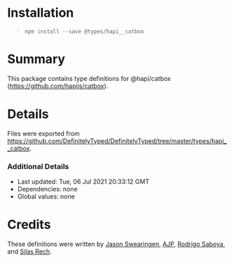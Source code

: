 # Installation
> `npm install --save @types/hapi__catbox`

# Summary
This package contains type definitions for @hapi/catbox (https://github.com/hapijs/catbox).

# Details
Files were exported from https://github.com/DefinitelyTyped/DefinitelyTyped/tree/master/types/hapi__catbox.

### Additional Details
 * Last updated: Tue, 06 Jul 2021 20:33:12 GMT
 * Dependencies: none
 * Global values: none

# Credits
These definitions were written by [Jason Swearingen](https://github.com/jasonswearingen), [AJP](https://github.com/AJamesPhillips), [Rodrigo Saboya](https://github.com/saboya), and [Silas Rech](https://github.com/lenovouser).

